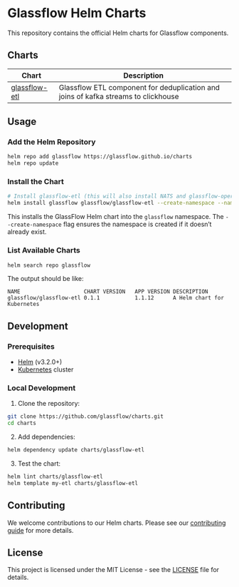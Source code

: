# Glassflow Helm Charts

This repository contains the official Helm charts for Glassflow components.

## Charts

| Chart | Description |
|-------|-------------|
| [glassflow-etl](./charts/glassflow-etl) | Glassflow ETL component for deduplication and joins of kafka streams to clickhouse |

## Usage

### Add the Helm Repository

```bash
helm repo add glassflow https://glassflow.github.io/charts
helm repo update
```

### Install the Chart

```bash
# Install glassflow-etl (this will also install NATS and glassflow-operator charts)
helm install glassflow glassflow/glassflow-etl --create-namespace --namespace glassflow
```
This installs the GlassFlow Helm chart into the `glassflow` namespace. The `--create-namespace` flag ensures the namespace is created if it doesn’t already exist.


### List Available Charts

```bash
helm search repo glassflow
```
The output should be like: 
```
NAME                   	CHART VERSION	APP VERSION	DESCRIPTION                
glassflow/glassflow-etl	0.1.1        	1.1.12     	A Helm chart for Kubernetes
```

## Development

### Prerequisites

- [Helm](https://helm.sh/docs/intro/install/) (v3.2.0+)
- [Kubernetes](https://kubernetes.io/docs/setup/) cluster

### Local Development

1. Clone the repository:
```bash
git clone https://github.com/glassflow/charts.git
cd charts
```

2. Add dependencies:
```bash
helm dependency update charts/glassflow-etl
```

3. Test the chart:
```bash
helm lint charts/glassflow-etl
helm template my-etl charts/glassflow-etl
```

## Contributing

We welcome contributions to our Helm charts. Please see our [contributing guide](CONTRIBUTING.md) for more details.

## License

This project is licensed under the MIT License - see the [LICENSE](LICENSE) file for details. 